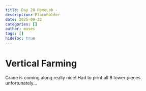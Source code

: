 ```yaml
---
title: Day 28 HomeLab - 
description: Placeholder
date: 2025-09-22
categories: []
author: moses
tags: []
hideToc: true
---
```


# Vertical Farming

Crane is coming along really nice! Had to print all 8 tower pieces unfortunately...



